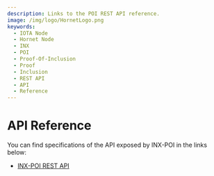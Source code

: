 ```yaml
---
description: Links to the POI REST API reference.
image: /img/logo/HornetLogo.png
keywords:
  - IOTA Node
  - Hornet Node
  - INX
  - POI
  - Proof-Of-Inclusion
  - Proof
  - Inclusion
  - REST API
  - API
  - Reference
---
```


# API Reference

You can find specifications of the API exposed by INX-POI in the links below:

- [INX-POI REST API](https://editor.swagger.io/?url=https://raw.githubusercontent.com/iotaledger/inx-poi/develop/rest-api.yaml)
